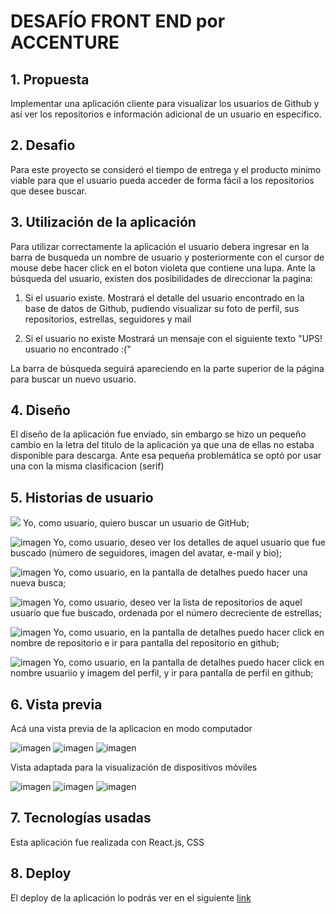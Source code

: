 # DESAFÍO FRONT END por ACCENTURE

## 1. Propuesta

Implementar una aplicación cliente para visualizar los usuarios de Github y así ver los repositorios e información
adicional de un usuario en especifico.

## 2. Desafio

Para este proyecto se consideró el tiempo de entrega y el producto minimo viable para que el usuario pueda acceder
de forma fácil a los repositorios que desee buscar.

## 3. Utilización de la aplicación

Para utilizar correctamente la aplicación el usuario debera ingresar en la barra de busqueda un nombre de usuario
y posteriormente con el cursor de mouse debe hacer click en el boton violeta que contiene una lupa. 
Ante la búsqueda del usuario, existen dos posibilidades de direccionar la pagina:

1. Si el usuario existe.
Mostrará el detalle del usuario encontrado en la base de datos de Github, pudiendo visualizar su foto de perfil, sus repositorios, estrellas, seguidores y mail

2. Si el usuario no existe
Mostrará un mensaje con el siguiente texto "UPS! usuario no encontrado :("

La barra de búsqueda seguirá apareciendo en la parte superior de la página para buscar un nuevo usuario.

## 4. Diseño

El diseño de la aplicación fue enviado, sin embargo se hizo un pequeño cambio en la letra del titulo de la aplicación
ya que una de ellas no estaba disponible para descarga. Ante esa pequeña problemática se optó por usar una con la misma clasificacion (serif)

## 5. Historias de usuario

<img src = "http://imgfz.com/i/INPoCya.png"> Yo, como usuario, quiero buscar un usuario de GitHub;

![imagen](http://imgfz.com/i/INPoCya.png) Yo, como usuario, deseo ver los detalles de aquel usuario que fue buscado (número de seguidores, imagen del avatar, e-mail y bio);

![imagen](http://imgfz.com/i/INPoCya.png) Yo, como usuario, en la pantalla de detalhes puedo hacer una nueva busca;

![imagen](http://imgfz.com/i/INPoCya.png) Yo, como usuario, deseo ver la lista de repositorios de aquel usuario que fue buscado, ordenada por el número decreciente de estrellas;

![imagen](http://imgfz.com/i/INPoCya.png) Yo, como usuario, en la pantalla de detalhes puedo hacer click en nombre de repositorio e ir para pantalla del repositorio en github;

![imagen](http://imgfz.com/i/INPoCya.png) Yo, como usuario, en la pantalla de detalhes puedo hacer click en nombre usuariio y imagem del perfil, y ir para pantalla de perfil en github;

## 6. Vista previa

Acá una vista previa de la aplicacion en modo computador

![imagen](http://imgfz.com/i/SqEiTL6.jpeg)
![imagen](http://imgfz.com/i/WwhCYdu.jpeg)
![imagen](http://imgfz.com/i/01pWnyt.jpeg)




Vista adaptada para la visualización de dispositivos móviles

![imagen](http://imgfz.com/i/RhFLjUt.jpeg)
![imagen](http://imgfz.com/i/zEHdR0r.jpeg)
![imagen](http://imgfz.com/i/GTwz5CB.jpeg)



## 7. Tecnologías usadas

Esta aplicación fue realizada con React.js, CSS

## 8. Deploy

El deploy de la aplicación lo podrás ver en el siguiente [link](https://barbaramv.github.io/frontend-recruiting-hsa/my-app/public/index.html)


